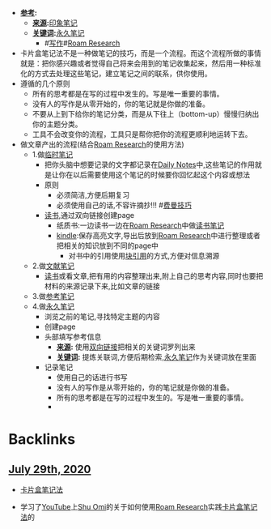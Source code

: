 - **[参考](<参考.md>):**
    - **[来源](<来源.md>):**[印象笔记](<印象笔记.md>)
    - **[关键词](<关键词.md>):**[永久笔记](<永久笔记.md>)
        - #[写作](<写作.md>)#[Roam Research](<Roam Research.md>)
- 卡片盒笔记法不是一种做笔记的技巧，而是一个流程。而这个流程所做的事情就是：把你感兴趣或者觉得自己将来会用到的笔记收集起来，然后用一种标准化的方式去处理这些笔记，建立笔记之间的联系，供你使用。
- 遵循的几个原则
    - 所有的思考都是在写的过程中发生的。写是唯一重要的事情。
    - 没有人的写作是从零开始的，你的笔记就是你做的准备。
    - 不要从上到下给你的笔记分类，而是从下往上（bottom-up）慢慢归纳出你的主题分类。
    - 工具不会改变你的流程，工具只是帮你把你的流程更顺利地运转下去。
- 做文章产出的流程(结合[Roam Research](<Roam Research.md>)的使用方法)
    - 1.做[临时笔记](<临时笔记.md>)
        - 把你头脑中想要记录的文字都记录在[Daily Notes](<Daily Notes.md>)中,这些笔记的作用就是让你在以后需要使用这个笔记的时候要你回忆起这个内容或想法
        - 原则
            - 必须简洁,方便后期复习
            - 必须使用自己的话,不容许摘抄!!! #[费曼技巧](<费曼技巧.md>)
        - [读书](<读书.md>),通过双向链接创建page
            - 纸质书:一边读书一边在[Roam Research](<Roam Research.md>)中做[读书笔记](<读书笔记.md>)
            - [kindle](<kindle.md>):保存高亮文字,导出后放到[Roam Research](<Roam Research.md>)中进行整理或者把相关的知识放到不同的page中
                - 对书中的引用使用[块引用](<块引用.md>)的方式,方便对信息溯源
    - 2.做[文献笔记](<文献笔记.md>)
        - [读书](<读书.md>)或看文章,把有用的内容整理出来,附上自己的思考内容,同时也要把材料的来源记录下来,比如文章的链接
    - 3.做[参考笔记](<参考笔记.md>)
    - 4.做[永久笔记](<永久笔记.md>)
        - 浏览之前的笔记,寻找特定主题的内容
        - 创建page
        - 头部填写参考信息
            - **[来源](<来源.md>):** 使用[双向链接](<双向链接.md>)把相关的关键词罗列出来
            - **[关键词](<关键词.md>):** 提炼关联词,方便后期检索,[永久笔记](<永久笔记.md>)作为关键词放在里面
        - 记录笔记
            - 使用自己的话进行书写
            - 没有人的写作是从零开始的，你的笔记就是你做的准备。
            - 所有的思考都是在写的过程中发生的。写是唯一重要的事情。
            - 

# Backlinks
## [July 29th, 2020](<July 29th, 2020.md>)
- [卡片盒笔记法](<卡片盒笔记法.md>)

- 学习了[YouTube](<YouTube.md>)上[Shu Omi](<Shu Omi.md>)的关于如何使用[Roam Research](<Roam Research.md>)实践[卡片盒笔记法](<卡片盒笔记法.md>)的


